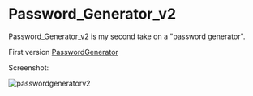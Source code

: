 # Password_Generator_v2

Password_Generator_v2 is my second take on a "password generator".

First version [PasswordGenerator](https://github.com/Denpas404/PasswordGenerator)



Screenshot:

![passwordgeneratorv2](https://user-images.githubusercontent.com/102860689/188423400-6aba0a03-ff9e-4e10-ba97-e92c693bbefa.png)

